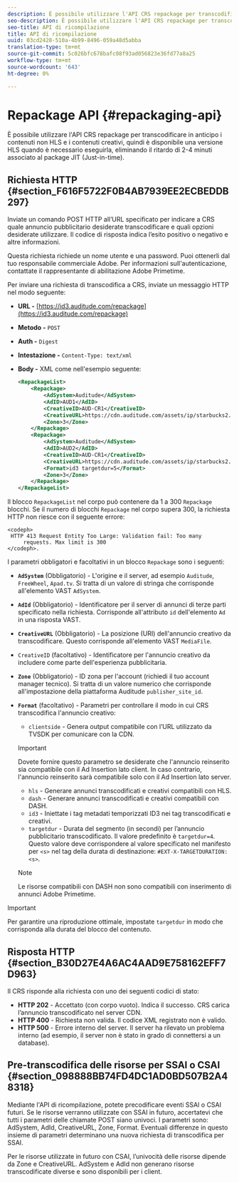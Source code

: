 ```yaml
---
description: È possibile utilizzare l'API CRS repackage per transcodificare in anticipo i contenuti non HLS e i contenuti creativi, quindi è disponibile una versione HLS quando è necessario eseguirla, eliminando il ritardo di 2-4 minuti associato al package JIT (Just-in-time).
seo-description: È possibile utilizzare l'API CRS repackage per transcodificare in anticipo i contenuti non HLS e i contenuti creativi, quindi è disponibile una versione HLS quando è necessario eseguirla, eliminando il ritardo di 2-4 minuti associato al package JIT (Just-in-time).
seo-title: API di ricompilazione
title: API di ricompilazione
uuid: 03cd2428-510a-4b99-8496-059a48d5abba
translation-type: tm+mt
source-git-commit: 5c026bfc678bafc08f93ad056823e36fd77a8a25
workflow-type: tm+mt
source-wordcount: '643'
ht-degree: 0%

---
```



# Repackage API {#repackaging-api}

È possibile utilizzare l&#39;API CRS repackage per transcodificare in anticipo i contenuti non HLS e i contenuti creativi, quindi è disponibile una versione HLS quando è necessario eseguirla, eliminando il ritardo di 2-4 minuti associato al package JIT (Just-in-time).

## Richiesta HTTP {#section_F616F5722F0B4AB7939EE2ECBEDDB297}

Inviate un comando POST HTTP all’URL specificato per indicare a CRS quale annuncio pubblicitario desiderate transcodificare e quali opzioni desiderate utilizzare. Il codice di risposta indica l’esito positivo o negativo e altre informazioni.

Questa richiesta richiede un nome utente e una password. Puoi ottenerli dal tuo responsabile commerciale  Adobe. Per informazioni sull&#39;autenticazione, contattate il rappresentante  di abilitazione Adobe Primetime.

Per inviare una richiesta di transcodifica a CRS, inviate un messaggio HTTP nel modo seguente:

* **URL -** [https://id3.auditude.com/repackage](https://id3.auditude.com/repackage)

* **Metodo -** `POST`

* **Auth -** `Digest`

* **Intestazione -** `Content-Type: text/xml`

* **Body -** XML come nell&#39;esempio seguente:

   ```xml
   <RepackageList>
       <Repackage>
           <AdSystem>Auditude</AdSystem>
           <AdID>AUD1</AdID>
           <CreativeID>AUD-CR1</CreativeID>
           <CreativeURL>https://cdn.auditude.com/assets/ip/starbucks2.mp4</CreativeURL>
           <Zone>3</Zone>
       </Repackage>
       <Repackage>
           <AdSystem>Auditude</AdSystem>
           <AdID>AUD2</AdID>
           <CreativeID>AUD-CR1</CreativeID>
           <CreativeURL>https://cdn.auditude.com/assets/ip/starbucks2.mp4</CreativeURL>
           <Format>id3 targetdur=5</Format>
           <Zone>3</Zone>
       </Repackage>
   </RepackageList>
   ```

Il blocco `RepackageList` nel corpo può contenere da 1 a 300 `Repackage` blocchi. Se il numero di blocchi `Repackage` nel corpo supera 300, la richiesta HTTP non riesce con il seguente errore:

```
<codeph>
 HTTP 413 Request Entity Too Large: Validation fail: Too many
     requests. Max limit is 300
</codeph>.
```


I parametri obbligatori e facoltativi in un blocco `Repackage` sono i seguenti:

* **`AdSystem`** (Obbligatorio) - L&#39;origine e il server, ad esempio  `Auditude`,  `FreeWheel`,  `Apad.tv`. Si tratta di un valore di stringa che corrisponde all&#39;elemento VAST `AdSystem`.

* **`AdId`** (Obbligatorio) - Identificatore per il server di annunci di terze parti specificato nella richiesta. Corrisponde all&#39;attributo `id` dell&#39;elemento `Ad` in una risposta VAST.

* **`CreativeURL`** (Obbligatorio) - La posizione (URI) dell&#39;annuncio creativo da transcodificare. Questo corrisponde all&#39;elemento VAST `MediaFile`.

* `CreativeID` (facoltativo) - Identificatore per l&#39;annuncio creativo da includere come parte dell&#39;esperienza pubblicitaria.
* **`Zone`** (Obbligatorio) - ID zona per l&#39;account (richiedi il tuo account manager tecnico). Si tratta di un valore numerico che corrisponde all&#39;impostazione della piattaforma Auditude `publisher_site_id`.

* **`Format`** (facoltativo) - Parametri per controllare il modo in cui CRS transcodifica l&#39;annuncio creativo:

   * `clientside` - Genera output compatibile con l’URL utilizzato da TVSDK per comunicare con la CDN.
   >[!IMPORTANT]
   >
   >Dovete fornire questo parametro se desiderate che l&#39;annuncio reinserito sia compatibile con il Ad Insertion  lato client. In caso contrario, l&#39;annuncio reinserito sarà compatibile solo con il Ad Insertion  lato server.

   * `hls` - Generare annunci transcodificati e creativi compatibili con HLS.
   * `dash` - Generare annunci transcodificati e creativi compatibili con DASH.
   * `id3` - Iniettate i tag metadati temporizzati ID3 nei tag transcodificati e creativi.
   * `targetdur` - Durata del segmento (in secondi) per l’annuncio pubblicitario transcodificato. Il valore predefinito è `targetdur=4`. Questo valore deve corrispondere al valore specificato nel manifesto per `<s>` nel tag della durata di destinazione: `#EXT-X-TARGETDURATION:<s>`.

   >[!NOTE]
   >
   >Le risorse compatibili con DASH non sono compatibili con  inserimento di annunci Adobe Primetime.

>[!IMPORTANT]
>
>Per garantire una riproduzione ottimale, impostate `targetdur` in modo che corrisponda alla durata del blocco del contenuto.

## Risposta HTTP {#section_B30D27E4A6AC4AAD9E758162EFF7D963}

Il CRS risponde alla richiesta con uno dei seguenti codici di stato:

* **HTTP 202** - Accettato (con corpo vuoto). Indica il successo. CRS carica l’annuncio transcodificato nel server CDN.
* **HTTP 400**  - Richiesta non valida. Il codice XML registrato non è valido.
* **HTTP 500**  - Errore interno del server. Il server ha rilevato un problema interno (ad esempio, il server non è stato in grado di connettersi a un database).

## Pre-transcodifica delle risorse per SSAI o CSAI {#section_098888BB74FD4DC1AD0BD507B2A48318}

Mediante l&#39;API di ricompilazione, potete precodificare eventi SSAI o CSAI futuri. Se le risorse verranno utilizzate con SSAI in futuro, accertatevi che tutti i parametri delle chiamate POST siano univoci. I parametri sono: AdSystem, AdId, CreativeURL, Zone, Format. Eventuali differenze in questo insieme di parametri determinano una nuova richiesta di transcodifica per SSAI.

Per le risorse utilizzate in futuro con CSAI, l’univocità delle risorse dipende da Zone e CreativeURL. AdSystem e AdId non generano risorse transcodificate diverse e sono disponibili per i client.
